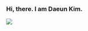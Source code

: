 ### Hi, there. I am Daeun Kim.

<a href="https://www.instagram.com/daeunknown/" target="_blank"><img src="https://img.shields.io/badge/#E4405F?style=flat-square&logo=appveyor&logo=Instagram&logoColor=#E4405F"/></a>

<!---
daeunknown/daeunknown is a ✨ special ✨ repository because its `README.md` (this file) appears on your GitHub profile.
You can click the Preview link to take a look at your changes.
--->

